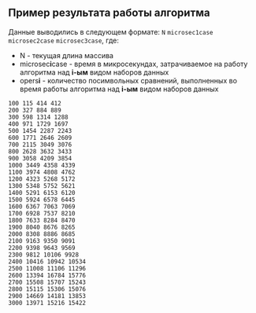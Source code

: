 ## Пример результата работы алгоритма

Данные выводились в следующем формате:
`N` `microsec1case` `microsec2case` `microsec3case`, где:
- N - текущая длина массива
- microsec**i**case - время в микросекундах, затрачиваемое на работу алгоритма над **i-ым** видом наборов данных
- opers**i** - количество посимвольных сравнений, выполненных во время работы алгоритма над **i-ым** видом наборов данных

```
100 115 414 412 
200 327 884 889 
300 598 1314 1288 
400 971 1729 1697 
500 1454 2287 2243 
600 1771 2646 2609 
700 2115 3049 3076 
800 2628 3632 3433 
900 3058 4209 3854 
1000 3449 4358 4339 
1100 3974 4808 4762 
1200 4323 5268 5172 
1300 5348 5752 5621 
1400 5291 6153 6120 
1500 5924 6578 6445 
1600 6367 7063 7069 
1700 6928 7537 8210 
1800 7633 8284 8470 
1900 8040 8676 8265 
2000 8308 8886 8685 
2100 9163 9350 9091 
2200 9398 9643 9569 
2300 9812 10106 9928 
2400 10416 10942 10534 
2500 11008 11106 11296 
2600 13394 16784 15776 
2700 15508 15707 15243 
2800 15115 15306 15076 
2900 14669 14181 13853 
3000 13971 15216 15422
```
